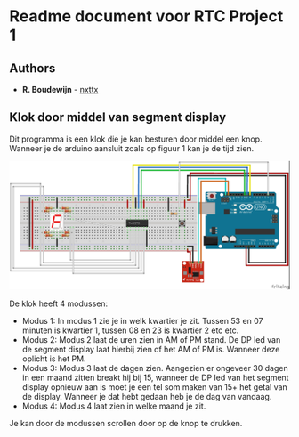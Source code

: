 # Readme document voor RTC Project 1
## Authors
* **R. Boudewijn** - [nxttx](https://github.com/nxttx)

## Klok door middel van segment display 

Dit programma is een klok die je kan besturen door middel een knop. Wanneer je de arduino aansluit zoals op figuur 1 kan je de tijd zien.

![figuur 1](Opstelling.jpg)

De klok heeft 4 modussen:

 - Modus 1:	In modus 1 zie je in welk kwartier je zit. Tussen 53 en 07
   minuten is kwartier 1, tussen 08 en 23 is kwartier 2 etc etc.
 - Modus 2:	Modus 2 laat de uren zien in AM of PM stand. De DP led van
   de segment display laat hierbij zien of het AM of PM is. Wanneer deze
   oplicht is het PM.
 - Modus 3:	Modus 3 laat de dagen zien. Aangezien er ongeveer 30 dagen
   in een maand zitten breakt hij bij 15, wanneer de DP led van het
   segment display opnieuw aan is moet je een tel som maken van 15+ het
   getal van de display. Wanneer je dat hebt gedaan heb je de dag van
   vandaag.
 - Modus 4: Modus 4 laat zien in welke maand je zit.

Je kan door de modussen scrollen door op de knop te drukken. 
